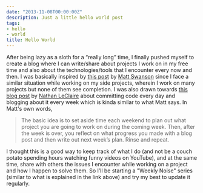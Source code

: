 ```yaml
---
date: "2013-11-08T00:00:00Z"
description: Just a little hello world post
tags:
- hello
- world
title: Hello World
---
```


After being lazy as a sloth for a “really long” time, I finally pushed myself to create a blog where I can write/share about projects I work on in my free time and also about the technologies/tools that I encounter every now and then. I was basically inspired by [this post](http://mdswanson.com/blog/2010/10/24/weekly-noise.html) by [Matt Swanson](http://mdswanson.com/) since I face a similar situation while working on my side projects, wherein I work on many projects but none of them see completion. I was also drawn towards [this blog post](http://nathanleclaire.com/blog/2013/10/16/commit-every-day) by [Nathan LeClaire](http://nathanleclaire.com) about committing code every day and blogging about it every week which is kinda similar to what Matt says. In Matt's own words,

> The basic idea is to set aside time each weekend to plan out what project you are going to work on during the coming week. Then, after the week is over, you reflect on what progress you made with a blog post and then write out next week’s plan. Rinse and repeat.

I thought this is a good way to keep track of what I do (and not be a couch potato spending hours watching funny videos on YouTube), and at the same time, share with others the issues I encounter while working on a project and how I happen to solve them. So I’ll be starting a "Weekly Noise" series (similar to what is explained in the link above) and try my best to update it regularly.
